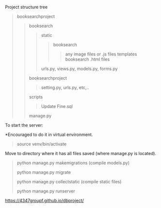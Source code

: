 Project structure tree

> booksearchproject
>> booksearch
>>> static
>>>> booksearch
>>>>> any image files or .js files
>>> templates
>>>> booksearch
>>>>> .html files
>>>>>
>>> urls.py, views.py, models.py, forms.py
>>>
>> booksearchproject
>>> setting.py, urls.py, etc,..
>>>
>> scripts
>>> Update Fine.sql
>>>
>> manage.py







To start the server:

*Encouraged to do it in virtual environment.
> source venv/bin/activate

Move to directory where it has all files saved (where manage.py is located).
> python manage.py makemigrations (compile models.py)
> 
> python manage.py migrate
>
> python manage.py collectstatic (compile static files)
> 
> python manage.py runserver


https://4347groupf.github.io/dbproject/
